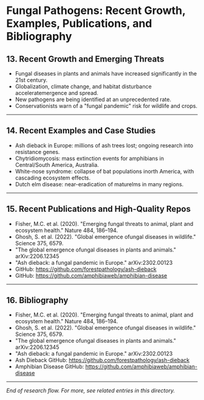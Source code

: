# Fungal Pathogens: Recent Growth, Examples, Publications, and Bibliography

## 13. Recent Growth and Emerging Threats
- Fungal diseases in plants and animals have increased significantly in the 21st century.
- Globalization, climate change, and habitat disturbance acceleratemergence and spread.
- New pathogens are being identified at an unprecedented rate.
- Conservationists warn of a "fungal pandemic" risk for wildlife and crops.

---

## 14. Recent Examples and Case Studies
- Ash dieback in Europe: millions of ash trees lost; ongoing research into resistance genes.
- Chytridiomycosis: mass extinction events for amphibians in Central/South America, Australia.
- White-nose syndrome: collapse of bat populations inorth America, with cascading ecosystem effects.
- Dutch elm disease: near-eradication of maturelms in many regions.

---

## 15. Recent Publications and High-Quality Repos
- Fisher, M.C. et al. (2020). "Emerging fungal threats to animal, plant and ecosystem health." Nature 484, 186–194.
- Ghosh, S. et al. (2022). "Global emergence ofungal diseases in wildlife." Science 375, 6579.
- "The global emergence ofungal diseases in plants and animals." arXiv:2206.12345
- "Ash dieback: a fungal pandemic in Europe." arXiv:2302.00123
- GitHub: https://github.com/forestpathology/ash-dieback
- GitHub: https://github.com/amphibiaweb/amphibian-disease

---

## 16. Bibliography
- Fisher, M.C. et al. (2020). "Emerging fungal threats to animal, plant and ecosystem health." Nature 484, 186–194.
- Ghosh, S. et al. (2022). "Global emergence ofungal diseases in wildlife." Science 375, 6579.
- "The global emergence ofungal diseases in plants and animals." arXiv:2206.12345
- "Ash dieback: a fungal pandemic in Europe." arXiv:2302.00123
- Ash Dieback GitHub: https://github.com/forestpathology/ash-dieback
- Amphibian Disease GitHub: https://github.com/amphibiaweb/amphibian-disease

---

*End of research flow. For more, see related entries in this directory.*



